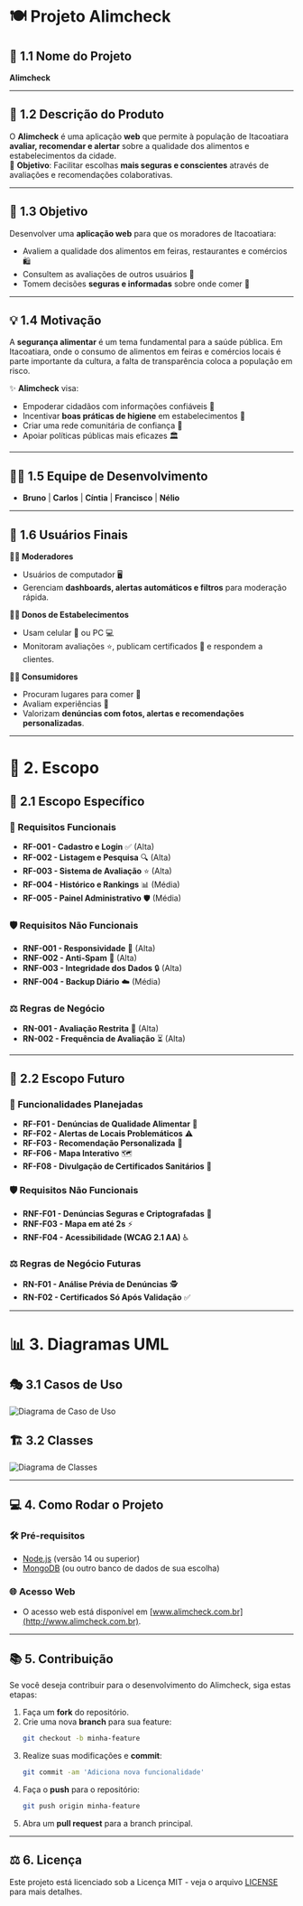 
# 🍽️ **Projeto Alimcheck**

## 📌 1.1 Nome do Projeto  
**Alimcheck**

---

## 📖 1.2 Descrição do Produto  
O **Alimcheck** é uma aplicação **web** que permite à população de Itacoatiara **avaliar, recomendar e alertar** sobre a qualidade dos alimentos e estabelecimentos da cidade.  
🎯 **Objetivo**: Facilitar escolhas **mais seguras e conscientes** através de avaliações e recomendações colaborativas.

---

## 🎯 1.3 Objetivo  
Desenvolver uma **aplicação web** para que os moradores de Itacoatiara:  
- Avaliem a qualidade dos alimentos em feiras, restaurantes e comércios 🛍️  
- Consultem as avaliações de outros usuários 👥  
- Tomem decisões **seguras e informadas** sobre onde comer 🍲  

---

## 💡 1.4 Motivação  
A **segurança alimentar** é um tema fundamental para a saúde pública. Em Itacoatiara, onde o consumo de alimentos em feiras e comércios locais é parte importante da cultura, a falta de transparência coloca a população em risco.  

✨ **Alimcheck** visa:  
- Empoderar cidadãos com informações confiáveis 📢  
- Incentivar **boas práticas de higiene** em estabelecimentos 🧼  
- Criar uma rede comunitária de confiança 🤝  
- Apoiar políticas públicas mais eficazes 🏛️  

---

## 👩‍💻 1.5 Equipe de Desenvolvimento  
- **Bruno** | **Carlos** | **Cíntia** | **Francisco** | **Nélio**

---

## 👥 1.6 Usuários Finais  

**👩‍💼 Moderadores**  
- Usuários de computador 🖥️  
- Gerenciam **dashboards, alertas automáticos e filtros** para moderação rápida.

**👨‍🍳 Donos de Estabelecimentos**  
- Usam celular 📱 ou PC 💻  
- Monitoram avaliações ⭐, publicam certificados 📜 e respondem a clientes.

**👩‍🏫 Consumidores**  
- Procuram lugares para comer 🥗  
- Avaliam experiências 📝  
- Valorizam **denúncias com fotos, alertas e recomendações personalizadas**.

---

# 🎯 2. Escopo

## 🚀 2.1 Escopo Específico

### 🔑 Requisitos Funcionais  
- **RF-001 - Cadastro e Login** ✅ (Alta)  
- **RF-002 - Listagem e Pesquisa** 🔍 (Alta)  
- **RF-003 - Sistema de Avaliação** ⭐ (Alta)  
- **RF-004 - Histórico e Rankings** 📊 (Média)  
- **RF-005 - Painel Administrativo** 🛡️ (Média)  

### 🛡️ Requisitos Não Funcionais  
- **RNF-001 - Responsividade** 📱 (Alta)  
- **RNF-002 - Anti-Spam** 🚫 (Alta)  
- **RNF-003 - Integridade dos Dados** 🔒 (Alta)  
- **RNF-004 - Backup Diário** ☁️ (Média)  

### ⚖️ Regras de Negócio  
- **RN-001 - Avaliação Restrita** 🔑 (Alta)  
- **RN-002 - Frequência de Avaliação** ⏳ (Alta)  

---

## 🌟 2.2 Escopo Futuro  

### 🔮 Funcionalidades Planejadas  
- **RF-F01 - Denúncias de Qualidade Alimentar** 🚨  
- **RF-F02 - Alertas de Locais Problemáticos** ⚠️  
- **RF-F03 - Recomendação Personalizada** 🤖  
- **RF-F06 - Mapa Interativo** 🗺️  
- **RF-F08 - Divulgação de Certificados Sanitários** 📜  

### 🛡️ Requisitos Não Funcionais  
- **RNF-F01 - Denúncias Seguras e Criptografadas** 🔐  
- **RNF-F03 - Mapa em até 2s** ⚡  
- **RNF-F04 - Acessibilidade (WCAG 2.1 AA)** ♿  

### ⚖️ Regras de Negócio Futuras  
- **RN-F01 - Análise Prévia de Denúncias** 🕵️  
- **RN-F02 - Certificados Só Após Validação** ✅  

---

# 📊 3. Diagramas UML  

## 🎭 3.1 Casos de Uso  
![Diagrama de Caso de Uso](UML/Caso%20de%20uso.drawio.png)

## 🏗️ 3.2 Classes  
![Diagrama de Classes](UML/UML%20Classes.png)

---

## 💻 4. Como Rodar o Projeto

### 🛠️ Pré-requisitos
- [Node.js](https://nodejs.org/) (versão 14 ou superior)
- [MongoDB](https://www.mongodb.com/) (ou outro banco de dados de sua escolha)


### 🌐 Acesso Web
- O acesso web está disponível em [www.alimcheck.com.br](http://www.alimcheck.com.br).

---

## 📚 5. Contribuição

Se você deseja contribuir para o desenvolvimento do Alimcheck, siga estas etapas:

1. Faça um **fork** do repositório.
2. Crie uma nova **branch** para sua feature:
    ```bash
    git checkout -b minha-feature
    ```
3. Realize suas modificações e **commit**:
    ```bash
    git commit -am 'Adiciona nova funcionalidade'
    ```
4. Faça o **push** para o repositório:
    ```bash
    git push origin minha-feature
    ```
5. Abra um **pull request** para a branch principal.

---

## ⚖️ 6. Licença
Este projeto está licenciado sob a Licença MIT - veja o arquivo [LICENSE](LICENSE) para mais detalhes.
